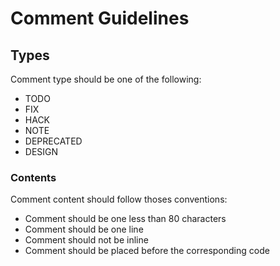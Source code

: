 # Comment Guidelines

## Types

Comment type should be one of the following:

-   TODO
-   FIX
-   HACK
-   NOTE
-   DEPRECATED
-   DESIGN

### Contents

Comment content should follow thoses conventions:

-   Comment should be one less than 80 characters
-   Comment should be one line
-   Comment should not be inline
-   Comment should be placed before the corresponding code
